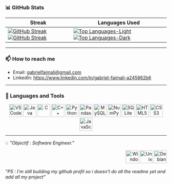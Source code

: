 
### 📊 GitHub Stats

| **Streak** | **Languages Used** |
|------------|--------------------|
| [![GitHub Streak](https://github-readme-streak-stats-eight.vercel.app?user=Theimx&theme=blood)](https://github.com/Theimx#gh-light-mode-only) [![GitHub Streak](https://github-readme-streak-stats-eight.vercel.app?user=Theimx&theme=dark)](https://github.com/Theimx#gh-dark-mode-only) | [![Top Languages-Light](https://github-readme-stats.vercel.app/api/top-langs/?username=Theimx&layout=compact&theme=default)](https://github.com/Theimx#gh-light-mode-only) [![Top Languages-Dark](https://github-readme-stats.vercel.app/api/top-langs/?username=Theimx&layout=compact&theme=dark)](https://github.com/Theimx#gh-dark-mode-only) |


---

### 📫 How to reach me
- Email: gabrielfaimali@gmail.com
- LinkedIn: https://www.linkedin.com/in/gabriel-faimali-a245862b6 

---

### 🔧 Languages and Tools  
<p align="center">
  <img src="https://cdn.jsdelivr.net/gh/devicons/devicon/icons/vscode/vscode-original.svg" width="40" height="40" alt="VSCode"/> 
  <img src="https://cdn.jsdelivr.net/gh/devicons/devicon@latest/icons/java/java-original.svg" width="40" height="40" alt="Java"/>
  <img src="https://cdn.jsdelivr.net/gh/devicons/devicon@latest/icons/c/c-original.svg" width="40" height="40" alt="C"/>
  <img src="https://cdn.jsdelivr.net/gh/devicons/devicon@latest/icons/cplusplus/cplusplus-original.svg" width="40" height="40" alt="C++"/>
  <img src="https://cdn.jsdelivr.net/gh/devicons/devicon/icons/python/python-original.svg" width="40" height="40" alt="Python"/>
  <img src="https://cdn.jsdelivr.net/gh/devicons/devicon@latest/icons/pandas/pandas-original.svg" width="40" height="40" alt="Pandas"/>
  <img src="https://cdn.jsdelivr.net/gh/devicons/devicon@latest/icons/mysql/mysql-original.svg" width="40" height="40" alt="MySQL"/>
  <img src="https://cdn.jsdelivr.net/gh/devicons/devicon@latest/icons/numpy/numpy-original.svg" width="40" height="40" alt="NumPy"/> 
  <img src="https://cdn.jsdelivr.net/gh/devicons/devicon@latest/icons/sqlite/sqlite-original.svg" width="40" height="40" alt="SQLite"/>
  <img src="https://cdn.jsdelivr.net/gh/devicons/devicon/icons/html5/html5-original.svg" width="40" height="40" alt="HTML5"/> 
  <img src="https://cdn.jsdelivr.net/gh/devicons/devicon/icons/css3/css3-original.svg" width="40" height="40" alt="CSS3"/> 
  <img src="https://cdn.jsdelivr.net/gh/devicons/devicon/icons/javascript/javascript-original.svg" width="40" height="40" alt="JavaScript"/> 
</p>


---


💡 _"Objectif : Software Engineer."_                                                   <p align="right"><img src="https://cdn.jsdelivr.net/gh/devicons/devicon@latest/icons/windows11/windows11-original.svg" width="40" height="40" alt="Windows"/>  <img src="https://cdn.jsdelivr.net/gh/devicons/devicon@latest/icons/unix/unix-original.svg" width="40" height="40" alt="Unix"/> <img src="https://cdn.jsdelivr.net/gh/devicons/devicon@latest/icons/debian/debian-original.svg" width="40" height="40" alt="Debian" /> </p>

_"PS : I'm still building my github profil so i doesn't do all the readme yet and add all my project"_    

